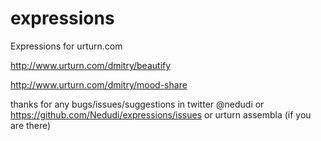 expressions
===========

Expressions for urturn.com

http://www.urturn.com/dmitry/beautify

http://www.urturn.com/dmitry/mood-share

thanks for any bugs/issues/suggestions
in twitter @nedudi
or https://github.com/Nedudi/expressions/issues
or urturn assembla (if you are there)
